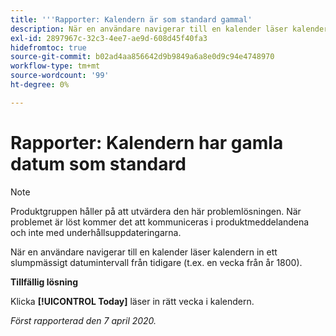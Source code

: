 ```yaml
---
title: '''Rapporter: Kalendern är som standard gammal'
description: När en användare navigerar till en kalender läser kalendern in ett slumpmässigt datumintervall från tidigare (t.ex. en vecka från år 1800).
exl-id: 2897967c-32c3-4ee7-ae9d-608d45f40fa3
hidefromtoc: true
source-git-commit: b02ad4aa856642d9b9849a6a8e0d9c94e4748970
workflow-type: tm+mt
source-wordcount: '99'
ht-degree: 0%

---
```


# Rapporter: Kalendern har gamla datum som standard

>[!NOTE]
>
>Produktgruppen håller på att utvärdera den här problemlösningen. När problemet är löst kommer det att kommuniceras i produktmeddelandena och inte med underhållsuppdateringarna.

När en användare navigerar till en kalender läser kalendern in ett slumpmässigt datumintervall från tidigare (t.ex. en vecka från år 1800).

**Tillfällig lösning**

Klicka **[!UICONTROL Today]** läser in rätt vecka i kalendern.


_Först rapporterad den 7 april 2020._
